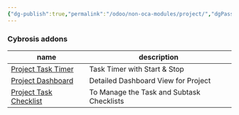 ```yaml
---
{"dg-publish":true,"permalink":"/odoo/non-oca-modules/project/","dgPassFrontmatter":true}
---
```



### Cybrosis addons 

| name                                                                                                  | description                               |     
| ----------------------------------------------------------------------------------------------------- | ----------------------------------------- | 
| [Project Task Timer](https://github.com/CybroOdoo/CybroAddons/tree/14.0/project_task_timer)           | Task Timer with Start & Stop              |     
| [Project Dashboard](https://github.com/CybroOdoo/CybroAddons/blob/14.0/project_dashboard_odoo/)       | Detailed Dashboard View for Project       |     
| [Project Task Checklist](https://github.com/CybroOdoo/CybroAddons/blob/14.0/projects_task_checklists) | To Manage the Task and Subtask Checklists |     
